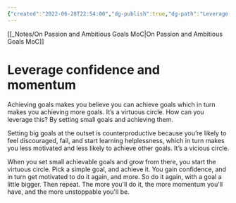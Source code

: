 ```yaml
---
{"created":"2022-06-28T22:54:00","dg-publish":true,"dg-path":"Leverage confidence and momentum.md","permalink":"/leverage-confidence-and-momentum/","dgPassFrontmatter":true,"updated":"2025-01-19T22:19:50.155+01:00"}
---
```


[[_Notes/On Passion and Ambitious Goals MoC\|On Passion and Ambitious Goals MoC]]

# Leverage confidence and momentum

Achieving goals makes you believe you can achieve goals which in turn makes you achieving more goals. It’s a virtuous circle. 
How can you leverage this? By setting small goals and achieving them.

Setting big goals at the outset is counterproductive because you’re likely to feel discouraged, fail, and start learning helplessness, which in turn makes you less motivated and less likely to achieve other goals. It’s a vicious circle.

When you set small achievable goals and grow from there, you start the virtuous circle.
Pick a simple goal, and achieve it. You gain confidence, and in turn get motivated to do it again, and more. So do it again, with a goal a little bigger. Then repeat. The more you'll do it, the more momentum you'll have, and the more unstoppable you'll be.